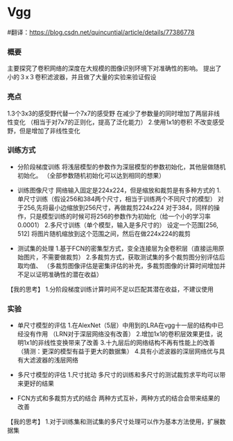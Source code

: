 # Vgg
#翻译：https://blog.csdn.net/quincuntial/article/details/77386778

### 概要

主要探究了卷积网络的深度在大规模的图像识别环境下对准确性的影响。
提出了小的３x３卷积滤波器，并且做了大量的实验来验证假设

### 亮点
1.3个3x3的感受野代替一个7x7的感受野
在减少了参数量的同时增加了两层非线性变化
（相当于对7x7的正则化，提高了泛化能力）
2.使用1x1的卷积
不改变感受野，但是增加了非线性变化

### 训练方式

+ 分阶段梯度训练
将浅层模型的参数作为深层模型的参数初始化，其他层做随机初始化。
（全部参数随机初始化可以达到相同的想果）

+ 训练图像尺寸
网络输入固定是224x224，但是缩放和裁剪是有多种方式的
1.单尺寸训练（假设256和384两个尺寸，相当于训练两个不同尺寸的模型）
对于256,先将最小边缩放到256尺寸，再做裁剪224x224
对于384，同样的操作，只是模型训练的时候可将256的参数作为初始化（给一个小的学习率0.0001）
2.多尺寸训练（单个模型，输入是多尺寸的）
设定一个范围[256, 512]
将图片随机缩放到这个范围之间，然后在做224x224的裁剪

+ 测试集的处理
1.基于FCN的密集型方式，变全连接层为全卷积层（直接运用原始图片，不需要做裁剪）
2.多裁剪方式，获取测试集的多个裁剪图分别评估后取均值、
（多裁剪图像评估是密集评估的补充，多裁剪图像的计算时间增加并不足以证明准确性的潜在收益）

【我的思考】
1.分阶段梯度训练计算时间不足以匹配其潜在收益，不建议使用

### 实验

+ 单尺寸模型的评估
1.在AlexNet（5层）中用到的LRA在vgg十一层的结构中已经没有作用
（LRN对于深层网络没有改善）
2.增加1x1的卷积层效果更佳，说明1x1的非线性变换带来了改善
3.十九层后的网络结构不再有性能上的改善
（猜测：更深的模型有益于更大的数据集）
4.具有小滤波器的深层网络优与具有大滤波器的浅层网络

+ 多尺寸模型的评估
1.尺寸扰动
多尺寸的训练和多尺寸的测试裁剪求平均可以带来更好的结果

+ FCN方式和多裁剪方式的结合
两种方式互补，两种方式的结合会带来结果的改善

【我的思考】
1.对于训练集和测试集的多尺寸处理可以作为基本方法使用，扩展数据集



